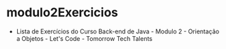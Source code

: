 # modulo2Exercicios

* Lista de Exercícios do Curso Back-end de Java - Modulo 2 - Orientação a Objetos - Let's Code - Tomorrow Tech Talents

